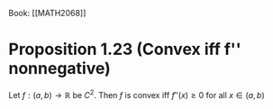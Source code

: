 Book: [[MATH2068]]
# Proposition 1.23 (Convex iff f'' nonnegative)
Let $f:(a,b)\to \mathbb{R}$ be $C^{2}$.
Then $f$ is convex iff $f''(x)\geq 0$ for all $x\in(a,b)$